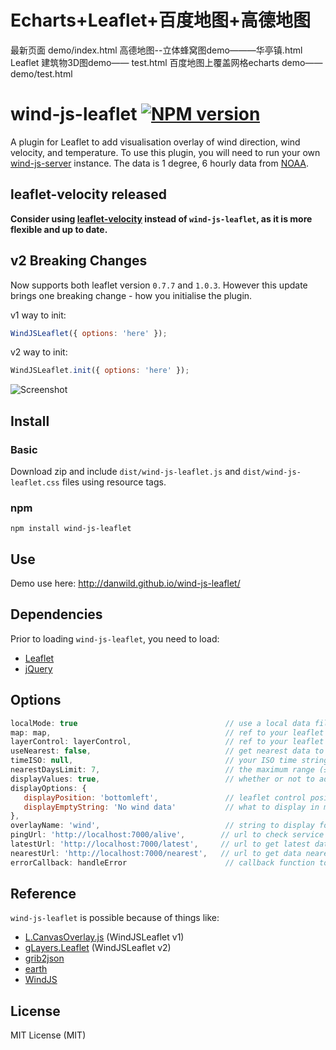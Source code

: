 #  Echarts+Leaflet+百度地图+高德地图
最新页面  demo/index.html
高德地图--立体蜂窝图demo———华亭镇.html
Leaflet 建筑物3D图demo—— test.html
百度地图上覆盖网格echarts  demo—— demo/test.html

# wind-js-leaflet [![NPM version][npm-image]][npm-url]
A plugin for Leaflet to add visualisation overlay of wind direction, wind velocity, and temperature.
To use this plugin, you will need to run your own [wind-js-server](https://github.com/danwild/wind-js-server) instance.
The data is 1 degree, 6 hourly data from [NOAA](http://nomads.ncep.noaa.gov/).

## leaflet-velocity released
**Consider using [leaflet-velocity](https://github.com/danwild/leaflet-velocity) instead of `wind-js-leaflet`, as it is more flexible and up to date.**

## v2 Breaking Changes
Now supports both leaflet version `0.7.7` and `1.0.3`.
However this update brings one breaking change - how you initialise the plugin.

v1 way to init: 
```javascript
WindJSLeaflet({ options: 'here' });
```
v2 way to init: 
```javascript
WindJSLeaflet.init({ options: 'here' });
```

![Screenshot](/screenshots/wind.gif?raw=true)

## Install

### Basic
Download zip and include `dist/wind-js-leaflet.js` and `dist/wind-js-leaflet.css` files using resource tags.

### npm
`npm install wind-js-leaflet`

## Use
Demo use here: http://danwild.github.io/wind-js-leaflet/

## Dependencies
Prior to loading `wind-js-leaflet`, you need to load:
- [Leaflet](leafletjs.com)
- [jQuery](https://jquery.com/)

## Options
```javascript
localMode: true                                 // use a local data file to test before hitting a real wind-js-server
map: map,                                       // ref to your leaflet Map
layerControl: layerControl,                     // ref to your leaflet layer control
useNearest: false,                              // get nearest data to your ISO time string
timeISO: null,                                  // your ISO time string, falls back to current time (can also use WindJsLeaflet.setTime(time))
nearestDaysLimit: 7,                            // the maximum range (±) to look for data 
displayValues: true,                            // whether or not to add a mouseover control to display values
displayOptions: {
   displayPosition: 'bottomleft',               // leaflet control position
   displayEmptyString: 'No wind data'           // what to display in mouseover control when no data
},
overlayName: 'wind',                            // string to display for the overlay in your layer control
pingUrl: 'http://localhost:7000/alive',        // url to check service availability
latestUrl: 'http://localhost:7000/latest',     // url to get latest data with no required params   
nearestUrl: 'http://localhost:7000/nearest',   // url to get data nearest a specified time ISO
errorCallback: handleError                      // callback function to get called on error
```

## Reference
`wind-js-leaflet` is possible because of things like:
- [L.CanvasOverlay.js](https://gist.github.com/Sumbera/11114288) (WindJSLeaflet v1)
- [gLayers.Leaflet](https://github.com/Sumbera/gLayers.Leaflet) (WindJSLeaflet v2)
- [grib2json](https://github.com/cambecc/grib2json)
- [earth](https://github.com/cambecc/earth)
- [WindJS](https://github.com/Esri/wind-js)

## License
MIT License (MIT)

[npm-image]: https://badge.fury.io/js/wind-js-leaflet.svg
[npm-url]: https://www.npmjs.com/package/wind-js-leaflet

